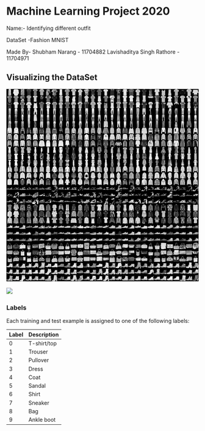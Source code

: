 # Machine Learning Project 2020

Name:- Identifying different outfit

DataSet -Fashion MNIST

Made By- Shubham Narang - 11704882 
         Lavishaditya Singh Rathore - 11704971

## Visualizing the DataSet
![](fashion-mnist.png)


![](data.gif)

### Labels
Each training and test example is assigned to one of the following labels:

| Label | Description |
| --- | --- |
| 0 | T-shirt/top |
| 1 | Trouser |
| 2 | Pullover |
| 3 | Dress |
| 4 | Coat |
| 5 | Sandal |
| 6 | Shirt |
| 7 | Sneaker |
| 8 | Bag |
| 9 | Ankle boot |
